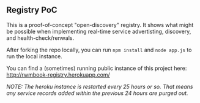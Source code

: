 ## Registry PoC

This is a proof-of-concept "open-discovery" registry. It shows what might be possible when implementing real-time service advertisting, discovery, and health-check/renwals.

After forking the repo locally, you can run `npm install` and `node app.js` to run the local instance.

You can find a (sometimes) running public instance of this project here: http://rwmbook-registry.herokuapp.com/

_NOTE: The heroku instance is restarted every 25 hours or so. That means any service records added within the previous 24 hours are purged out._
